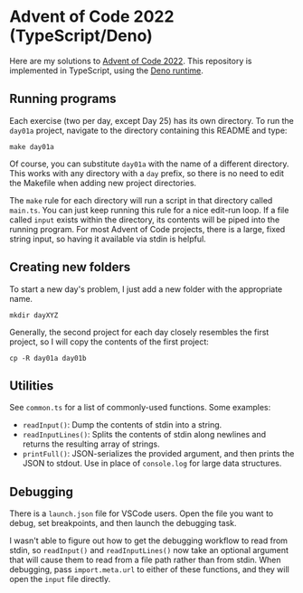 # Advent of Code 2022 (TypeScript/Deno)

Here are my solutions to [Advent of Code 2022](https://adventofcode.com/2022).
This repository is implemented in TypeScript, using the
[Deno runtime](https://deno.land).

## Running programs

Each exercise (two per day, except Day 25) has its own directory. To run the
`day01a` project, navigate to the directory containing this README and type:

```
make day01a
```

Of course, you can substitute `day01a` with the name of a different directory.
This works with any directory with a `day` prefix, so there is no need to edit
the Makefile when adding new project directories.

The `make` rule for each directory will run a script in that directory called
`main.ts`. You can just keep running this rule for a nice edit-run loop. If a
file called `input` exists within the directory, its contents will be piped into
the running program. For most Advent of Code projects, there is a large, fixed
string input, so having it available via stdin is helpful.

## Creating new folders

To start a new day's problem, I just add a new folder with the appropriate name.

```
mkdir dayXYZ
```

Generally, the second project for each day closely resembles the first project,
so I will copy the contents of the first project:

```
cp -R day01a day01b
```

## Utilities

See `common.ts` for a list of commonly-used functions. Some examples:

- `readInput()`: Dump the contents of stdin into a string.
- `readInputLines()`: Splits the contents of stdin along newlines and returns
  the resulting array of strings.
- `printFull()`: JSON-serializes the provided argument, and then prints the JSON
  to stdout. Use in place of `console.log` for large data structures.

## Debugging

There is a `launch.json` file for VSCode users. Open the file you want to debug,
set breakpoints, and then launch the debugging task.

I wasn't able to figure out how to get the debugging workflow to read from
stdin, so `readInput()` and `readInputLines()` now take an optional argument
that will cause them to read from a file path rather than from stdin. When
debugging, pass `import.meta.url` to either of these functions, and they will
open the `input` file directly.
